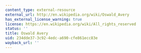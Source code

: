 ```yaml
---
content_type: external-resource
external_url: http://en.wikipedia.org/wiki/Oswald_Avery
has_external_license_warning: true
license: https://en.wikipedia.org/wiki/All_rights_reserved
status: ''
title: Oswald Avery
uid: 234dde37-3c92-4edc-a690-cfe861ecc83e
wayback_url: ''
---
```

